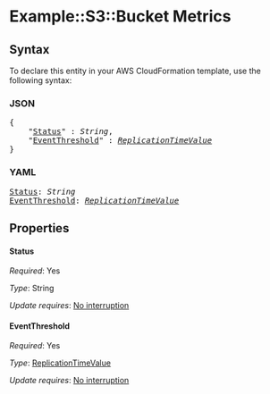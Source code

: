 # Example::S3::Bucket Metrics

## Syntax

To declare this entity in your AWS CloudFormation template, use the following syntax:

### JSON

<pre>
{
    "<a href="#status" title="Status">Status</a>" : <i>String</i>,
    "<a href="#eventthreshold" title="EventThreshold">EventThreshold</a>" : <i><a href="replicationtimevalue.md">ReplicationTimeValue</a></i>
}
</pre>

### YAML

<pre>
<a href="#status" title="Status">Status</a>: <i>String</i>
<a href="#eventthreshold" title="EventThreshold">EventThreshold</a>: <i><a href="replicationtimevalue.md">ReplicationTimeValue</a></i>
</pre>

## Properties

#### Status

_Required_: Yes

_Type_: String

_Update requires_: [No interruption](https://docs.aws.amazon.com/AWSCloudFormation/latest/UserGuide/using-cfn-updating-stacks-update-behaviors.html#update-no-interrupt)

#### EventThreshold

_Required_: Yes

_Type_: <a href="replicationtimevalue.md">ReplicationTimeValue</a>

_Update requires_: [No interruption](https://docs.aws.amazon.com/AWSCloudFormation/latest/UserGuide/using-cfn-updating-stacks-update-behaviors.html#update-no-interrupt)
